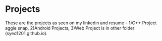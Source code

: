 # Projects
These are the projects as seen on my linkedin and resume - 
1)C++ Project aggie snap,
2)Android Projects,
3)Web Project is in other folder (syed1201.github.io).

